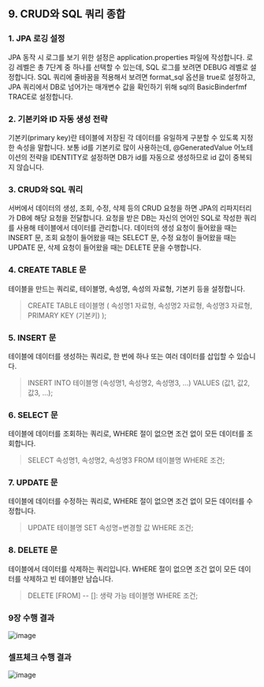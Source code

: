 ## 9. CRUD와 SQL 쿼리 종합

### 1. JPA 로깅 설정

JPA 동작 시 로그를 보기 위한 설정은 application.properties 파일에 작성합니다. 로깅 레벨은 총 7단계 중 하나를 선택할 수 있는데, SQL 로그를 보려면 DEBUG 레벨로 설정합니다. SQL 쿼리에 줄바꿈을 적용해서 보려면 format_sql 옵션을 true로 설정하고, JPA 쿼리에서 DB로 넘어가는 매개변수 값을 확인하기 위해 sql의 BasicBinderfmf TRACE로 설정합니다.

### 2. 기본키와 ID 자동 생성 전략

기본키(primary key)란 테이블에 저장된 각 데이터를 유일하게 구분할 수 있도록 지정한 속성을 말합니다. 보통 id를 기본키로 많이 사용하는데, @GeneratedValue 어노테이션의 전략을 IDENTITY로 설정하면 DB가 id를 자동으로 생성하므로 id 값이 중복되지 않습니다.

### 3. CRUD와 SQL 쿼리

서버에서 데이터의 생성, 조회, 수정, 삭제 등의 CRUD 요청을 하면 JPA의 리파지터리가 DB에 해당 요청을 전달합니다. 요청을 받은 DB는 자신의 언어인 SQL로 작성한 쿼리를 사용해 테이블에서 데이터를 관리합니다. 데이터의 생성 요청이 들어왔을 때는 INSERT 문, 조회 요청이 들어왔을 때는 SELECT 문, 수정 요청이 들어왔을 때는 UPDATE 문, 삭제 요청이 들어왔을 때는 DELETE 문을 수행합니다.

### 4. CREATE TABLE 문

테이블을 만드는 쿼리로, 테이블명, 속성명, 속성의 자료형, 기본키 등을 설정합니다.

> CREATE TABLE 테이블명 (
>   속성명1 자료형,
>   속성명2 자료형,
>   속성명3 자료형,
>   PRIMARY KEY (기본키)
> );

### 5. INSERT 문

테이블에 데이터를 생성하는 쿼리로, 한 번에 하나 또는 여러 데이터를 삽입할 수 있습니다.

> INSERT
> INTO
>   테이블명
>   (속성명1, 속성명2, 속성명3, ...)
> VALUES
>   (값1, 값2, 값3, ...);

### 6. SELECT 문

테이블에 데이터를 조회하는 쿼리로, WHERE 절이 없으면 조건 없이 모든 데이터를 조회합니다.

> SELECT
>   속성명1, 속성명2, 속성명3
> FROM
>   테이블명
> WHERE
>   조건;

### 7. UPDATE 문

테이블에 데이터를 수정하는 쿼리로, WHERE 절이 없으면 조건 없이 모든 데이터를 수정합니다.

> UPDATE
>   테이블명
> SET
>   속성명=변경할 값
> WHERE
>   조건;

### 8. DELETE 문

테이블에서 데이터를 삭제하는 쿼리입니다. WHERE 절이 없으면 조건 없이 모든 데이터를 삭제하고 빈 테이블만 남습니다.

> DELETE
> [FROM] -- []: 생략 가능
>   테이블명
> WHERE
>   조건;

### 9장 수행 결과

![image](https://imgur.com/EjucQo7.png)

### 셀프체크 수행 결과

![image](https://imgur.com/9DWsO9B.png)